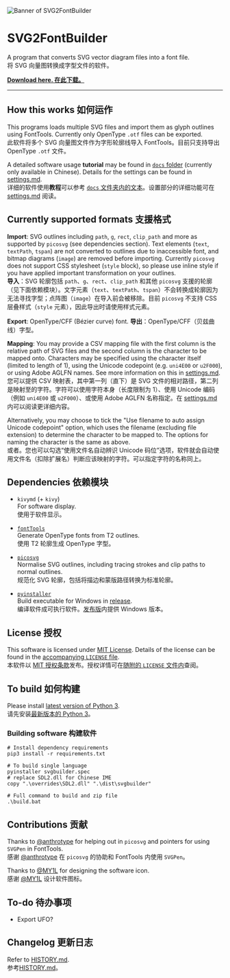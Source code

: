 ![Banner of SVG2FontBuilder](images/banner.png)
# SVG2FontBuilder

A program that converts SVG vector diagram files into a font file.  
将 SVG 向量图转换成字型文件的软件。

**[Download here. 在此下载。](https://github.com/NightFurySL2001/SVG2FontBuilder/releases)**

___

## How this works 如何运作

This programs loads multiple SVG files and import them as glyph outlines using FontTools. Currently only OpenType `.otf` files can be exported.  
此软件将多个 SVG 向量图文件作为字形轮廓线导入 FontTools。目前只支持导出 OpenType `.otf` 文件。

A detailed software usage **tutorial** may be found in [`docs` folder](docs/设计师如何制作一套字库%20手把手教你生成字库教程.md) (currently only available in Chinese). Details for the settings can be found in [settings.md](docs/settings.md).  
详细的软件使用**教程**可以参考 [`docs` 文件夹内的文本](docs/设计师如何制作一套字库%20手把手教你生成字库教程.md)。设置部分的详细功能可在 [settings.md](docs/settings.md) 阅读。

## Currently supported formats 支援格式

**Import**: SVG outlines including `path`, `g`, `rect`, `clip_path` and more as supported by `picosvg` (see dependencies section). Text elements (`text`, `textPath`, `tspan`) are not converted to outlines due to inaccessible font, and bitmap diagrams (`image`) are removed before importing. Currently `picosvg` does not support CSS stylesheet (`style` block), so please use inline style if you have applied important transformation on your outlines.  
**导入**：SVG 轮廓包括 `path`、`g`、`rect`、`clip_path` 和其他 `picosvg` 支援的轮廓（见下面依赖模块）。文字元素（`text`、`textPath`、`tspan`）不会转换成轮廓因为无法寻找字型；点阵图（`image`）在导入前会被移除。目前 `picosvg` 不支持 CSS 层叠样式（`style` 元素），因此导出时请使用样式元素。

**Export**: OpenType/CFF (Bézier curve) font.
**导出**：OpenType/CFF（贝兹曲线）字型。

**Mapping**: You may provide a CSV mapping file with the first column is the relative path of SVG files and the second column is the character to be mapped onto. Characters may be specified using the character itself (limited to length of 1), using the Unicode codepoint (e.g. `uni4E00` or `u2F000`), or using Adobe AGLFN names. See more information on this in [settings.md](docs/settings.md).  
您可以提供 CSV 映射表，其中第一列（直下）是 SVG 文件的相对路径，第二列是映射至的字符。字符可以使用字符本身（长度限制为 1）、使用 Unicode 编码（例如 `uni4E00` 或 `u2F000`）、或使用 Adobe AGLFN 名称指定。在 [settings.md](docs/settings.md) 内可以阅读更详细内容。

Alternatively, you may choose to tick the "Use filename to auto assign Unicode codepoint" option, which uses the filename (excluding file extension) to determine the character to be mapped to. The options for naming the character is the same as above.  
或者。您也可以勾选“使用文件名自动辨识 Unicode 码位”选项，软件就会自动使用文件名（扣除扩展名）判断应该映射的字符。可以指定字符的名称同上。

## Dependencies 依赖模块

* `kivymd` (+ `kivy`)  
  For software display.   
  使用于软件显示。

* [`fontTools`](https://github.com/fonttools/fonttools)  
  Generate OpenType fonts from T2 outlines.    
  使用 T2 轮廓生成 OpenType 字型。

* [`picosvg`](https://github.com/googlefonts/picosvg)  
  Normalise SVG outlines, including tracing strokes and clip paths to normal outlines.  
  规范化 SVG 轮廓，包括将描边和蒙版路径转换为标准轮廓。

* [`pyinstaller`](https://github.com/pyinstaller/pyinstaller)  
  Build executable for Windows in [release](https://github.com/NightFurySL2001/SVG2FontBuilder/releases/latest).  
  编译软件成可执行软件。[发布版](https://github.com/NightFurySL2001/SVG2FontBuilder/releases/latest)内提供 Windows 版本。
  
##  License 授权

This software is licensed under [MIT License](https://opensource.org/licenses/MIT). Details of the license can be found in the [accompanying `LICENSE` file](LICENSE).  
本软件以 [MIT 授权条款](https://opensource.org/licenses/MIT)发布。授权详情可在[随附的 `LICENSE` 文件内](LICENSE)查阅。

## To build 如何构建

Please install [latest version of Python 3](https://www.python.org/downloads/).  
请先安装[最新版本的 Python 3](https://www.python.org/downloads/)。

### Building software 构建软件
```
# Install dependency requirements
pip3 install -r requirements.txt

# To build single language
pyinstaller svgbuilder.spec
# replace SDL2.dll for Chinese IME
copy ".\overrides\SDL2.dll" ".\dist\svgbuilder"

# Full command to build and zip file
.\build.bat
```

## Contributions 贡献

Thanks to [@anthrotype](https://github.com/anthrotype) for helping out in `picosvg` and pointers for using `SVGPen` in FontTools.  
感谢 [@anthrotype](https://github.com/anthrotype) 在 `picosvg` 的协助和 FontTools 内使用 `SVGPen`。

Thanks to [@MY1L](https://github.com/MY1L) for designing the software icon.  
感谢 [@MY1L](https://github.com/MY1L) 设计软件图标。

## To-do 待办事项

* Export UFO?

## Changelog 更新日志

Refer to [HISTORY.md](HISTORY.md).  
参考[HISTORY.md](HISTORY.md)。

